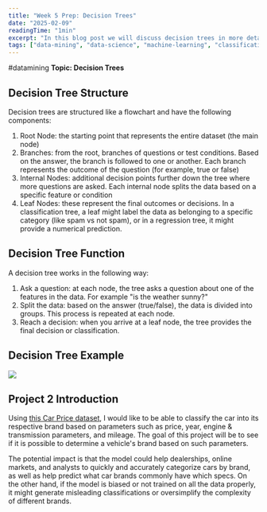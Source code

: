 ```yaml
---
title: "Week 5 Prep: Decision Trees"
date: "2025-02-09"
readingTime: "1min"
excerpt: "In this blog post we will discuss decision trees in more detail."
tags: ["data-mining", "data-science", "machine-learning", "classification", "decision-trees", "algorithms"]
---
```

#datamining
 **Topic: Decision Trees**
## Decision Tree Structure
Decision trees are structured like a flowchart and have the following components:
1. Root Node: the starting point that represents the entire dataset (the main node)
2. Branches: from the root, branches of questions or test conditions. Based on the answer, the branch is followed to one or another. Each branch represents the outcome of the question (for example, true or false)
3. Internal Nodes: additional decision points further down the tree where more questions are asked. Each internal node splits the data based on a specific feature or condition
4. Leaf Nodes: these represent the final outcomes or decisions. In a classification tree, a leaf might label the data as belonging to a specific category (like spam vs not spam), or in a regression tree, it might provide a numerical prediction.
## Decision Tree Function
A decision tree works in the following way:
1. Ask a question: at each node, the tree asks a question about one of the features in the data. For example "is the weather sunny?"
2. Split the data: based on the answer (true/false), the data is divided into groups. This process is repeated at each node.
3. Reach a decision: when you arrive at a leaf node, the tree provides the final decision or classification.
## Decision Tree Example
![](https://images.datacamp.com/image/upload/v1677504957/decision_tree_for_heart_attack_prevention_2140bd762d.png)
## Project 2 Introduction
Using [this Car Price dataset](https://www.kaggle.com/datasets/asinow/car-price-dataset), I would like to be able to classify the car into its respective brand based on parameters such as price, year, engine & transmission parameters, and mileage. The goal of this project will be to see if it is possible to determine a vehicle's brand based on such parameters.

The potential impact is that the model could help dealerships, online markets, and analysts to quickly and accurately categorize cars by brand, as well as help predict what car brands commonly have which specs. On the other hand, if the model is biased or not trained on all the data properly, it might generate misleading classifications or oversimplify the complexity of different brands.
